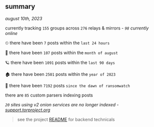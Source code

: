 
## summary
_august 10th, 2023_

currently tracking `155` groups across `276` relays & mirrors - _`98` currently online_

⏲ there have been `7` posts within the `last 24 hours`

🦈 there have been `107` posts within the `month of august`

🪐 there have been `1091` posts within the `last 90 days`

🏚 there have been `2501` posts within the `year of 2023`

🦕 there have been `7192` posts `since the dawn of ransomwatch`

there are `85` custom parsers indexing posts

_`20` sites using v2 onion services are no longer indexed - [support.torproject.org](https://support.torproject.org/onionservices/v2-deprecation/)_

> see the project [README](https://github.com/joshhighet/ransomwatch#ransomwatch--) for backend technicals
